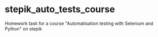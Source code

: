 # stepik_auto_tests_course

Homework task for a course "Automatisation testing with Selenium and Python" on stepik
